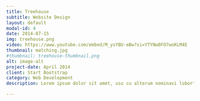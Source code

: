 ```yaml
---
title: Treehouse
subtitle: Website Design
layout: default
modal-id: 4
date: 2014-07-15
img: treehouse.png
video: https://www.youtube.com/embed/M_ysYBU-eBw?si=YTYNw0FO7woKLM4E
thumbnail: matching.jpg
#thumbnail: treehouse-thumbnail.png
alt: image-alt
project-date: April 2014
client: Start Bootstrap
category: Web Development
description: Lorem ipsum dolor sit amet, usu cu alterum nominavi lobortis. At duo novum diceret. Tantas apeirian vix et, usu sanctus postulant inciderint ut, populo diceret necessitatibus in vim. Cu eum dicam feugiat noluisse.

---
```

